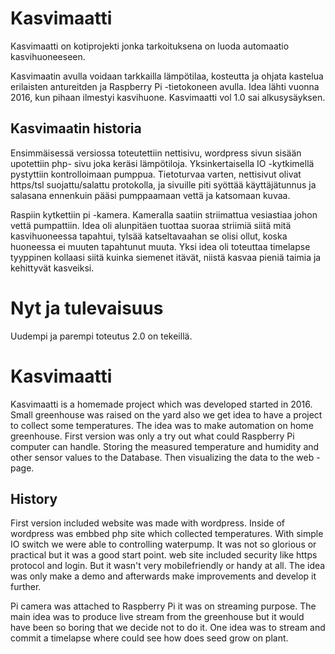 # Kasvimaatti

Kasvimaatti on kotiprojekti jonka tarkoituksena on luoda automaatio kasvihuoneeseen.

Kasvimaatin avulla voidaan tarkkailla lämpötilaa, kosteutta ja ohjata kastelua erilaisten antureitden ja Raspberry Pi -tietokoneen avulla.
Idea lähti vuonna 2016, kun pihaan ilmestyi kasvihuone. Kasvimaatti vol 1.0 sai alkusysäyksen. 


## Kasvimaatin historia


Ensimmäisessä versiossa toteutettiin nettisivu, wordpress sivun sisään upotettiin php- sivu joka keräsi lämpötiloja. Yksinkertaisella IO -kytkimellä pystyttiin 
kontrolloimaan pumppua. Tietoturvaa varten, nettisivut olivat https/tsl suojattu/salattu protokolla, ja sivuille piti
syöttää käyttäjätunnus ja salasana ennenkuin pääsi pumppaamaan vettä ja katsomaan kuvaa.

Raspiin kytkettiin pi -kamera. Kameralla saatiin striimattua vesiastiaa johon vettä pumpattiin. Idea oli alunpitäen tuottaa suoraa striimiä siitä mitä kasvihuoneessa tapahtui, 
tylsää katseltavaahan se olisi ollut, koska huoneessa ei muuten tapahtunut muuta. Yksi idea oli toteuttaa timelapse tyyppinen kollaasi siitä kuinka siemenet itävät, niistä kasvaa pieniä
taimia ja kehittyvät kasveiksi.


# Nyt ja tulevaisuus

Uudempi ja parempi toteutus 2.0 on tekeillä.



# Kasvimaatti

Kasvimaatti is a homemade project which was developed started in 2016. Small greenhouse was raised on the yard also we get idea to have a project to collect some temperatures.
The idea was to make automation on home greenhouse. First version was only a try out what could Raspberry Pi
computer can handle. Storing the measured temperature and humidity and other sensor values to the Database.
Then visualizing the data to the web - page.


## History


First version included website was made with wordpress.  Inside of wordpress was embbed php site which collected temperatures.  With simple IO switch we were able to controlling waterpump.
It was not so glorious or practical but it was a good start point. web site included security like https protocol and login. But it wasn't very mobilefriendly or handy at all. The idea was 
only make a demo and afterwards make improvements and develop it further. 

Pi camera was attached to Raspberry Pi it was on streaming purpose. The main idea was to produce live stream from the greenhouse but it would have been so boring that we decide
not to do it. One idea was to stream and commit a timelapse where could see how does seed grow on plant. 

